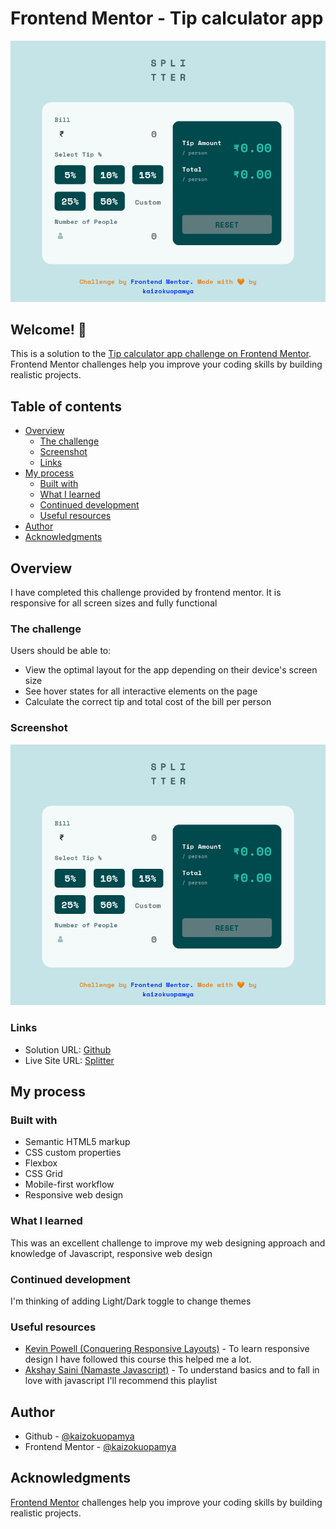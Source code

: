 # Frontend Mentor - Tip calculator app

![Design preview for the Tip calculator app coding challenge](./images/download.png)

## Welcome! 👋
This is a solution to the [Tip calculator app challenge on Frontend Mentor](https://www.frontendmentor.io/challenges/tip-calculator-app-ugJNGbJUX). Frontend Mentor challenges help you improve your coding skills by building realistic projects.

## Table of contents

- [Overview](#overview)
  - [The challenge](#the-challenge)
  - [Screenshot](#screenshot)
  - [Links](#links)
- [My process](#my-process)
  - [Built with](#built-with)
  - [What I learned](#what-i-learned)
  - [Continued development](#continued-development)
  - [Useful resources](#useful-resources)
- [Author](#author)
- [Acknowledgments](#acknowledgments)

## Overview

I have completed this challenge provided by frontend mentor. It is responsive for all screen sizes and fully functional

### The challenge

Users should be able to:

- View the optimal layout for the app depending on their device's screen size
- See hover states for all interactive elements on the page
- Calculate the correct tip and total cost of the bill per person

### Screenshot

![Splitter - Tip Calculator](./images/download.png)

### Links

- Solution URL: [Github](https://github.com/kaizokuopamya/Splitter-Tip-Calculator)
- Live Site URL: [Splitter](https://splitterfem.netlify.app/)

## My process

### Built with

- Semantic HTML5 markup
- CSS custom properties
- Flexbox
- CSS Grid
- Mobile-first workflow
- Responsive web design

### What I learned

This was an excellent challenge to improve my web designing approach and knowledge of Javascript, responsive web design


### Continued development

I'm thinking of adding Light/Dark toggle to change themes

### Useful resources

- [Kevin Powell (Conquering Responsive Layouts)](https://courses.kevinpowell.co/conquering-responsive-layouts) - To learn responsive design I have followed this course this helped me a lot.
- [Akshay Saini (Namaste Javascript)](https://www.youtube.com/playlist?list=PLlasXeu85E9cQ32gLCvAvr9vNaUccPVNP) - To understand basics and to fall in love with javascript I'll recommend this playlist


## Author

- Github - [@kaizokuopamya](https://github.com/kaizokuopamya)
- Frontend Mentor - [@kaizokuopamya](https://www.frontendmentor.io/profile/kaizokuopamya)


## Acknowledgments

[Frontend Mentor](https://www.frontendmentor.io) challenges help you improve your coding skills by building realistic projects.


